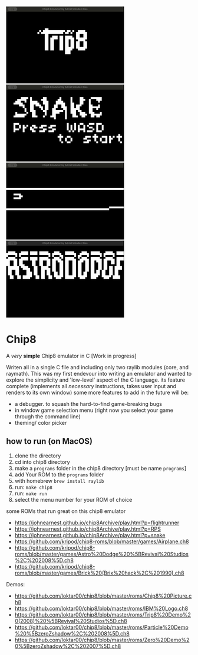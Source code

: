 ![](https://github.com/AdrielMendezRios/Chip8/blob/main/gifs/trip8.gif)   ![](https://github.com/AdrielMendezRios/Chip8/blob/main/gifs/Snake.gif)
![](https://github.com/AdrielMendezRios/Chip8/blob/main/gifs/flightrunner.gif)  ![](https://github.com/AdrielMendezRios/Chip8/blob/main/gifs/astros.gif)

# Chip8
A _very_ **simple** Chip8 emulator in C \[Work in progress\]

Writen all in a single C file and including only two raylib modules (core, and raymath).
This was my first endevour into writing an emulator and wanted to explore the simplicity and 'low-level' aspect
of the C language. 
its feature complete (implements all _necessary_ instructions, takes user input and renders to its own window)
some more features to add in the future will be:
- a debugger. to squash the hard-to-find game-breaking bugs
- in window game selection menu (right now you select your game through the command line)
- theming/ color picker

## how to run (on MacOS)
1. clone the directory
2. cd into chip8 directory
3. make a `programs` folder in the chip8 directory \[must be name `programs`\]
4. add Your ROM to the `programs` folder
5. with homebrew `brew install raylib`
6. run: `make chip8`
7. run: `make run`
8. select the menu number for your ROM of choice

some ROMs that run great on this chip8 emulator
- https://johnearnest.github.io/chip8Archive/play.html?p=flightrunner
- https://johnearnest.github.io/chip8Archive/play.html?p=RPS
- https://johnearnest.github.io/chip8Archive/play.html?p=snake
- https://github.com/kripod/chip8-roms/blob/master/games/Airplane.ch8
- https://github.com/kripod/chip8-roms/blob/master/games/Astro%20Dodge%20%5BRevival%20Studios%2C%202008%5D.ch8
- https://github.com/kripod/chip8-roms/blob/master/games/Brick%20(Brix%20hack%2C%201990).ch8

Demos:
- https://github.com/loktar00/chip8/blob/master/roms/Chip8%20Picture.ch8
- https://github.com/loktar00/chip8/blob/master/roms/IBM%20Logo.ch8
- https://github.com/loktar00/chip8/blob/master/roms/Trip8%20Demo%20(2008)%20%5BRevival%20Studios%5D.ch8
- https://github.com/loktar00/chip8/blob/master/roms/Particle%20Demo%20%5BzeroZshadow%2C%202008%5D.ch8
- https://github.com/loktar00/chip8/blob/master/roms/Zero%20Demo%20%5BzeroZshadow%2C%202007%5D.ch8

